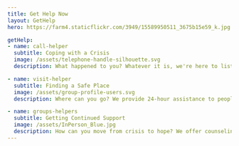 ```yaml
---
title: Get Help Now
layout: GetHelp
hero: https://farm4.staticflickr.com/3949/15589950511_3675b15e59_k.jpg

getHelp:
- name: call-helper
  subtitle: Coping with a Crisis
  image: /assets/telephone-handle-silhouette.svg
  description: What happened to you? Whatever it is, we're here to listen, to care, and to help- with out Resource & Crisis Helpline/Text/Chat, crisis intervention services, legal clinics, and more.

- name: visit-helper
  subtitle: Finding a Safe Place
  image: /assets/group-profile-users.svg
  description: Where can you go? We provide 24-hour assistance to people in crisis, including safe shelters and residential treatment programs for both youth and adults.

- name: groups-helpers
  subtitle: Getting Continued Support 
  image: /assets/InPerson_Blue.jpg
  description: How can you move from crisis to hope? We offer counseling and specialized support groups for parents, victims of crime, and those who have lost someone to suicide or homicide.
---
```

